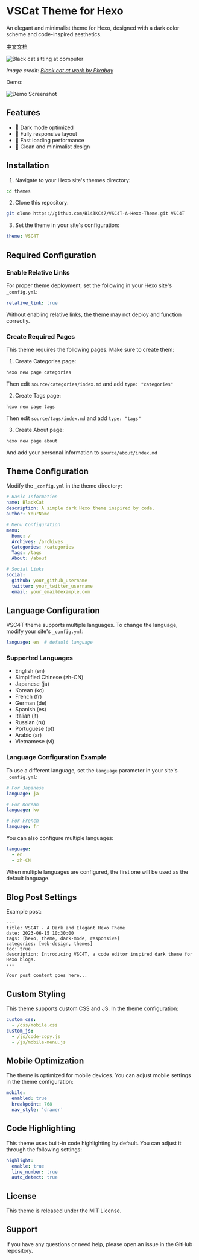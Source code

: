 # VSCat Theme for Hexo

An elegant and minimalist theme for Hexo, designed with a dark color scheme and code-inspired aesthetics.

[中文文档](README.zh-CN.md)

![Black cat sitting at computer](cat.jpg)

*Image credit: [Black cat at work by Pixabay](https://pixabay.com/photos/cat-black-cat-work-computer-963931/)*

Demo:

![Demo Screenshot](VSC4T.png)

## Features

- 🌙 Dark mode optimized
- 📱 Fully responsive layout
- 🚀 Fast loading performance
- 🎨 Clean and minimalist design

## Installation

1. Navigate to your Hexo site's themes directory:
```bash
cd themes
```

2. Clone this repository:
```bash
git clone https://github.com/B143KC47/VSC4T-A-Hexo-Theme.git VSC4T
```

3. Set the theme in your site's configuration:
```yaml
theme: VSC4T
```

## Required Configuration

### Enable Relative Links

For proper theme deployment, set the following in your Hexo site's `_config.yml`:

```yaml
relative_link: true
```

Without enabling relative links, the theme may not deploy and function correctly.

### Create Required Pages

This theme requires the following pages. Make sure to create them:

1. Create Categories page:
```bash
hexo new page categories
```
Then edit `source/categories/index.md` and add `type: "categories"`

2. Create Tags page:
```bash
hexo new page tags
```
Then edit `source/tags/index.md` and add `type: "tags"`

3. Create About page:
```bash
hexo new page about
```
And add your personal information to `source/about/index.md`

## Theme Configuration

Modify the `_config.yml` in the theme directory:

```yaml
# Basic Information
name: BlackCat
description: A simple dark Hexo theme inspired by code.
author: YourName

# Menu Configuration
menu:
  Home: /
  Archives: /archives
  Categories: /categories
  Tags: /tags
  About: /about

# Social Links
social:
  github: your_github_username
  twitter: your_twitter_username
  email: your_email@example.com
```

## Language Configuration

VSC4T theme supports multiple languages. To change the language, modify your site's `_config.yml`:

```yaml
language: en  # default language
```

### Supported Languages

- English (en)
- Simplified Chinese (zh-CN)
- Japanese (ja)
- Korean (ko)
- French (fr)
- German (de)
- Spanish (es)
- Italian (it)
- Russian (ru)
- Portuguese (pt)
- Arabic (ar)
- Vietnamese (vi)

### Language Configuration Example

To use a different language, set the `language` parameter in your site's `_config.yml`:

```yaml
# For Japanese
language: ja

# For Korean
language: ko

# For French
language: fr
```

You can also configure multiple languages:

```yaml
language: 
  - en
  - zh-CN
```

When multiple languages are configured, the first one will be used as the default language.

## Blog Post Settings


Example post:

```
---
title: VSC4T - A Dark and Elegant Hexo Theme
date: 2023-06-15 10:30:00
tags: [hexo, theme, dark-mode, responsive]
categories: [web-design, themes]
toc: true
description: Introducing VSC4T, a code editor inspired dark theme for Hexo blogs.
---

Your post content goes here...
```

## Custom Styling

This theme supports custom CSS and JS. In the theme configuration:

```yaml
custom_css:
  - /css/mobile.css
custom_js:
  - /js/code-copy.js
  - /js/mobile-menu.js
```

## Mobile Optimization

The theme is optimized for mobile devices. You can adjust mobile settings in the theme configuration:

```yaml
mobile:
  enabled: true
  breakpoint: 768
  nav_style: 'drawer'
```

## Code Highlighting

This theme uses built-in code highlighting by default. You can adjust it through the following settings:

```yaml
highlight:
  enable: true
  line_number: true
  auto_detect: true
```

## License

This theme is released under the MIT License.

## Support

If you have any questions or need help, please open an issue in the GitHub repository.

